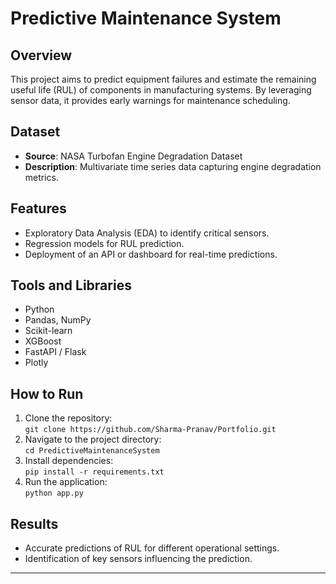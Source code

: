 # Predictive Maintenance System

## Overview

This project aims to predict equipment failures and estimate the remaining useful life (RUL) of components in manufacturing systems. By leveraging sensor data, it provides early warnings for maintenance scheduling.

## Dataset

- **Source**: NASA Turbofan Engine Degradation Dataset
- **Description**: Multivariate time series data capturing engine degradation metrics.

## Features

- Exploratory Data Analysis (EDA) to identify critical sensors.
- Regression models for RUL prediction.
- Deployment of an API or dashboard for real-time predictions.

## Tools and Libraries

- Python
- Pandas, NumPy
- Scikit-learn
- XGBoost
- FastAPI / Flask
- Plotly

## How to Run

1. Clone the repository:  
   `git clone https://github.com/Sharma-Pranav/Portfolio.git`
2. Navigate to the project directory:  
   `cd PredictiveMaintenanceSystem`
3. Install dependencies:  
   `pip install -r requirements.txt`
4. Run the application:  
   `python app.py`

## Results

- Accurate predictions of RUL for different operational settings.
- Identification of key sensors influencing the prediction.

---
